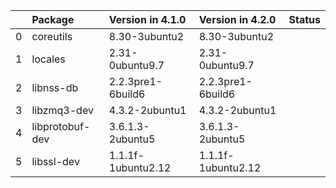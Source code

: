 <!-- markdown-link-check-disable -->

|    | Package         | Version in 4.1.0   | Version in 4.2.0   | Status   |
|---:|:----------------|:-------------------|:-------------------|:---------|
|  0 | coreutils       | 8.30-3ubuntu2      | 8.30-3ubuntu2      |          |
|  1 | locales         | 2.31-0ubuntu9.7    | 2.31-0ubuntu9.7    |          |
|  2 | libnss-db       | 2.2.3pre1-6build6  | 2.2.3pre1-6build6  |          |
|  3 | libzmq3-dev     | 4.3.2-2ubuntu1     | 4.3.2-2ubuntu1     |          |
|  4 | libprotobuf-dev | 3.6.1.3-2ubuntu5   | 3.6.1.3-2ubuntu5   |          |
|  5 | libssl-dev      | 1.1.1f-1ubuntu2.12 | 1.1.1f-1ubuntu2.12 |          |